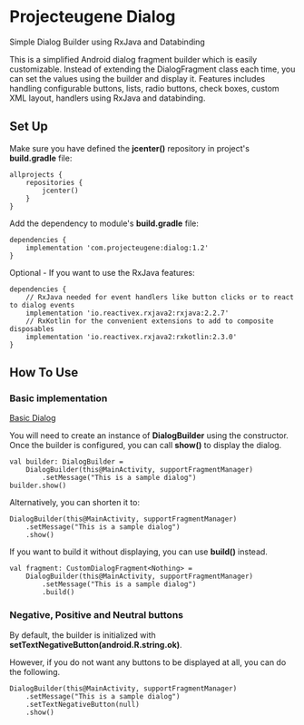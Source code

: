 # Projecteugene Dialog
Simple Dialog Builder using RxJava and Databinding

This is a simplified Android dialog fragment builder which is easily customizable. Instead of extending the DialogFragment 
class each time, you can set the values using the builder and display it. Features includes handling configurable buttons, 
lists, radio buttons, check boxes, custom XML layout, handlers using RxJava and databinding.

## Set Up

Make sure you have defined the **jcenter()** repository in project's **build.gradle** file:
```
allprojects {
    repositories {
        jcenter()
    }
}
```

Add the dependency to module's **build.gradle** file:
```
dependencies {
    implementation 'com.projecteugene:dialog:1.2'
}
```

Optional - If you want to use the RxJava features:
```
dependencies {
    // RxJava needed for event handlers like button clicks or to react to dialog events
    implementation 'io.reactivex.rxjava2:rxjava:2.2.7'
    // RxKotlin for the convenient extensions to add to composite disposables
    implementation 'io.reactivex.rxjava2:rxkotlin:2.3.0'
}
```

## How To Use

### Basic implementation 

[Basic Dialog](https://i.imgur.com/mbHepyU.png)

You will need to create an instance of **DialogBuilder** using the constructor. Once the builder is configured, you can 
call **show()** to display the dialog.

```
val builder: DialogBuilder = 
    DialogBuilder(this@MainActivity, supportFragmentManager)
        .setMessage("This is a sample dialog")
builder.show()
```

Alternatively, you can shorten it to:
```
DialogBuilder(this@MainActivity, supportFragmentManager)
    .setMessage("This is a sample dialog")
    .show()
```

If you want to build it without displaying, you can use **build()** instead.
```
val fragment: CustomDialogFragment<Nothing> = 
    DialogBuilder(this@MainActivity, supportFragmentManager)
        .setMessage("This is a sample dialog")
        .build()
```


### Negative, Positive and Neutral buttons

By default, the builder is initialized with **setTextNegativeButton(android.R.string.ok)**. 

However, if you do not want any buttons to be displayed at all, you can do the following.

```
DialogBuilder(this@MainActivity, supportFragmentManager)
    .setMessage("This is a sample dialog")
    .setTextNegativeButton(null)
    .show()
```

